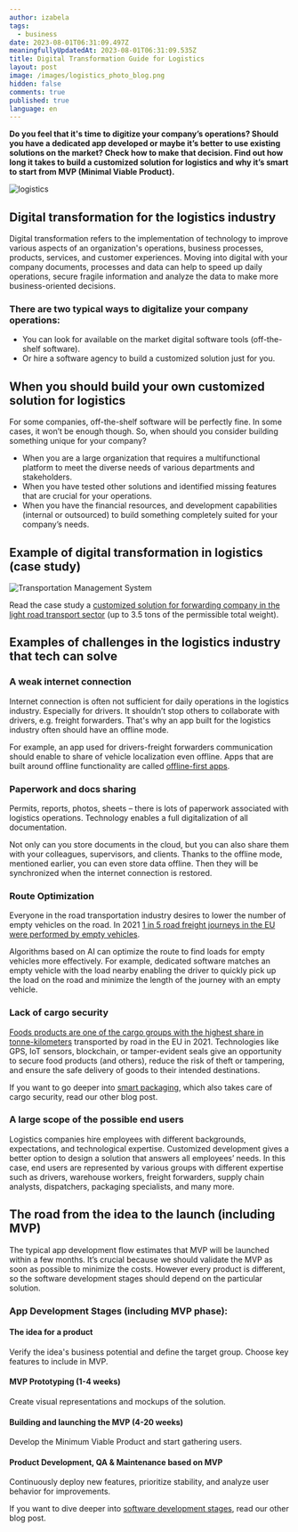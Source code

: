 ```yaml
---
author: izabela
tags:
  - business
date: 2023-08-01T06:31:09.497Z
meaningfullyUpdatedAt: 2023-08-01T06:31:09.535Z
title: Digital Transformation Guide for Logistics
layout: post
image: /images/logistics_photo_blog.png
hidden: false
comments: true
published: true
language: en
---
```

**Do you feel that it's time to digitize your company’s operations? Should you have a dedicated app developed or maybe it’s better to use existing solutions on the market? Check how to make that decision. Find out how long it takes to build a customized solution for logistics and why it’s smart to start from MVP (Minimal Viable Product).**

<div class="image"><img src="/images/logistics_photo_blog.png" alt="logistics" title="logistics"  /> </div>

## Digital transformation for the logistics industry

Digital transformation refers to the implementation of technology to improve various aspects of an organization's operations, business processes, products, services, and customer experiences. Moving into digital with your company documents, processes and data can help to speed up daily operations, secure fragile information and analyze the data to make more business-oriented decisions.

### There are two typical ways to digitalize your company operations:

* You can look for available on the market digital software tools (off-the-shelf software).
* Or hire a software agency to build a customized solution just for you.

## When you should build your own customized solution for logistics

For some companies, off-the-shelf software will be perfectly fine. In some cases, it won’t be enough though. So, when should you consider building something unique for your company?

* When you are a large organization that requires a multifunctional platform to meet the diverse needs of various departments and stakeholders.
* When you have tested other solutions and identified missing features that are crucial for your operations.
* When you have the financial resources, and development capabilities (internal or outsourced) to build something completely suited for your company’s needs.

## Example of digital transformation in logistics (case study)

<div class="image"><img src="/images/tms_social_preview.png" alt="Transportation Management System" title="Transportation Management System"  /> </div>

Read the case study a [customized solution for forwarding company in the light road transport sector](/projects/transportation-management-system/) (up to 3.5 tons of the permissible total weight).

## Examples of challenges in the logistics industry that tech can solve

### A weak internet connection

Internet connection is often not sufficient for daily operations in the logistics industry. Especially for drivers. It shouldn’t stop others to collaborate with drivers, e.g. freight forwarders. That's why an app built for the logistics industry often should have an offline mode. 

For example, an app used for drivers-freight forwarders communication should enable to share of vehicle localization even offline. Apps that are built around offline functionality are called [offline-first apps](/blog/offline-first-app-guide-for-startups-app-owners-case-studies/). 

### Paperwork and docs sharing

Permits, reports, photos, sheets – there is lots of paperwork associated with logistics operations. Technology enables a full digitalization of all documentation. 

Not only can you store documents in the cloud, but you can also share them with your colleagues, supervisors, and clients. Thanks to the offline mode, mentioned earlier, you can even store data offline. Then they will be synchronized when the internet connection is restored.

### Route Optimization

Everyone in the road transportation industry desires to lower the number of empty vehicles on the road. In 2021 [1 in 5 road freight journeys in the EU were performed by empty vehicles](https://ec.europa.eu/eurostat/statistics-explained/index.php?title=Road_freight_transport_by_journey_characteristics#Empty_runnings). 

Algorithms based on AI can optimize the route to find loads for empty vehicles more effectively. For example, dedicated software matches an empty vehicle with the load nearby enabling the driver to quickly pick up the load on the road and minimize the length of the journey with an empty vehicle.

### Lack of cargo security

[Foods products are one of the cargo groups with the highest share in tonne-kilometers](https://ec.europa.eu/eurostat/statistics-explained/index.php?title=Road_freight_transport_by_type_of_goods) transported by road in the EU in 2021. Technologies like GPS, IoT sensors, blockchain, or tamper-evident seals give an opportunity to secure food products (and others), reduce the risk of theft or tampering, and ensure the safe delivery of goods to their intended destinations. 

If you want to go deeper into [smart packaging](https://brightinventions.pl/blog/how-to-build-mvp-for-smart-packaging-solution/), which also takes care of cargo security, read our other blog post.

### A large scope of the possible end users

Logistics companies hire employees with different backgrounds, expectations, and technological expertise. Customized development gives a better option to design a solution that answers all employees’ needs. In this case, end users are represented by various groups with different expertise such as drivers, warehouse workers, freight forwarders, supply chain analysts, dispatchers, packaging specialists, and many more.

## The road from the idea to the launch (including MVP)

The typical app development flow estimates that MVP will be launched within a few months. It’s crucial because we should validate the MVP as soon as possible to minimize the costs. However every product is different, so the software development stages should depend on the particular solution.

### App Development Stages (including MVP phase):

#### The idea for a product

Verify the idea's business potential and define the target group. Choose key features to include in MVP.

#### MVP Prototyping (1-4 weeks)

Create visual representations and mockups of the solution.

#### Building and launching the MVP (4-20 weeks)

Develop the Minimum Viable Product and start gathering users.

#### Product Development, QA & Maintenance based on MVP

Continuously deploy new features, prioritize stability, and analyze user behavior for improvements.

If you want to dive deeper into [software development stages](/blog/what-are-the-stages-of-app-development/), read our other blog post.
